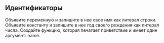 ## Идентификаторы

Объявите переменную и запишите в нее свое имя как литерал строки.
Объявите константу и запишите в нее год своего рождения как литерал числа.
Создайте функцию, которая печатает приветствие и имеет один аргумент: name.
